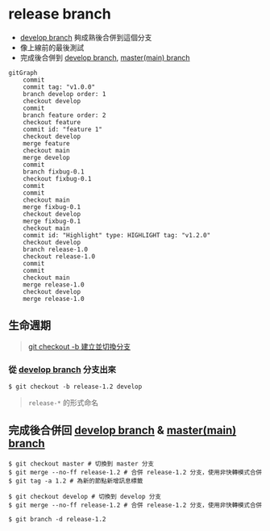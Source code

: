 # release branch
- [develop branch](Git%20Flow/develop%20branch.md) 夠成熟後合併到這個分支
- 像上線前的最後測試
- 完成後合併到 [develop branch](Git%20Flow/develop%20branch.md), [master(main) branch](Git%20Flow/master(main)%20branch.md)

```mermaid
gitGraph
	commit
	commit tag: "v1.0.0"
	branch develop order: 1
	checkout develop
	commit
	branch feature order: 2
	checkout feature
	commit id: "feature 1"
	checkout develop
	merge feature
	checkout main
	merge develop
	commit
	branch fixbug-0.1
	checkout fixbug-0.1
	commit
	commit
	checkout main
	merge fixbug-0.1
	checkout develop
	merge fixbug-0.1
	checkout main
	commit id: "Highlight" type: HIGHLIGHT tag: "v1.2.0"
	checkout develop
	branch release-1.0
	checkout release-1.0
	commit
	commit
	checkout main
	merge release-1.0
	checkout develop
	merge release-1.0
```

## 生命週期
>[git checkout -b 建立並切換分支](../dontTrustYourLittleBrain/git%20checkout%20-b%20建立並切換分支.md)

### 從 [develop branch](Git%20Flow/develop%20branch.md) 分支出來
```shell
$ git checkout -b release-1.2 develop
```

>`release-*` 的形式命名

## 完成後合併回 [develop branch](Git%20Flow/develop%20branch.md) & [master(main) branch](Git%20Flow/master(main)%20branch.md)
```shell
$ git checkout master # 切換到 master 分支
$ git merge --no-ff release-1.2 # 合併 release-1.2 分支，使用非快轉模式合併
$ git tag -a 1.2 # 為新的節點新增訊息標籤

$ git checkout develop # 切換到 develop 分支
$ git merge --no-ff release-1.2 # 合併 release-1.2 分支，使用非快轉模式合併

$ git branch -d release-1.2
```
